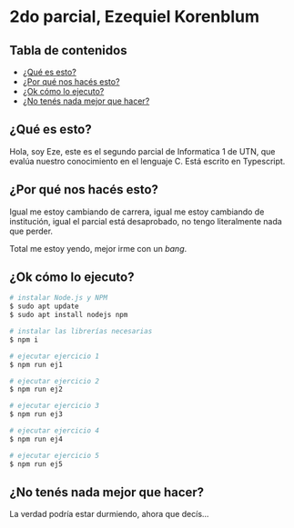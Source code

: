 # 2do parcial, Ezequiel Korenblum

## Tabla de contenidos
- [¿Qué es esto?](#%C2%BFqu%C3%A9-es-esto)
- [¿Por qué nos hacés esto?](#%C2%BFpor-qu%C3%A9-nos-hac%C3%A9s-esto)
- [¿Ok cómo lo ejecuto?](#%C2%BFok-c%C3%B3mo-lo-ejecuto)
- [¿No tenés nada mejor que hacer?](#%C2%BFno-ten%C3%A9s-nada-mejor-que-hacer)

## ¿Qué es esto?

Hola, soy Eze, este es el segundo parcial de Informatica 1 de UTN, que evalúa nuestro conocimiento en el lenguaje C. Está escrito en Typescript.

## ¿Por qué nos hacés esto?

Igual me estoy cambiando de carrera, igual me estoy cambiando de institución, igual el parcial está desaprobado, no tengo literalmente nada que perder.

Total me estoy yendo, mejor irme con un *bang*.

## ¿Ok cómo lo ejecuto?

``` bash
# instalar Node.js y NPM
$ sudo apt update
$ sudo apt install nodejs npm

# instalar las librerías necesarias 
$ npm i

# ejecutar ejercicio 1
$ npm run ej1

# ejecutar ejercicio 2
$ npm run ej2

# ejecutar ejercicio 3
$ npm run ej3

# ejecutar ejercicio 4
$ npm run ej4

# ejecutar ejercicio 5
$ npm run ej5
```

## ¿No tenés nada mejor que hacer?

La verdad podría estar durmiendo, ahora que decís...